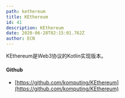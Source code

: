 ```yaml
---
path: kethereum
title: KEthereum
id: 41
description: KEthereum
date: 2020-06-28T02:15:01.762Z
author: ECN
---
```


KEthereum是Web3协议的Kotlin实现版本。



#### Github

* [https://github.com/komputing/KEthereum](https://github.com/komputing/KEthereum)

